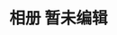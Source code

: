 ---
layout: albums
title: 相册  暂未编辑
icon: i-line-md-image-twotone
nav: false		# 关闭页面导航
comment: false	# 关闭评论
toc: false		# 关闭文章目录
aside: false	# 关闭目录边栏
albums:			# 相簿
  - caption: 天空
    url: /albums/sky
    cover: https://cdn.yuumi.link/albums/sky/夕阳夜都市.jpg
    desc: 心驰神往的地方
  - caption: 绿色
    url: /albums/green
    cover: https://cdn.yuumi.link/albums/green/绿叶丛中蝶.png
    desc: 自然怡人
---